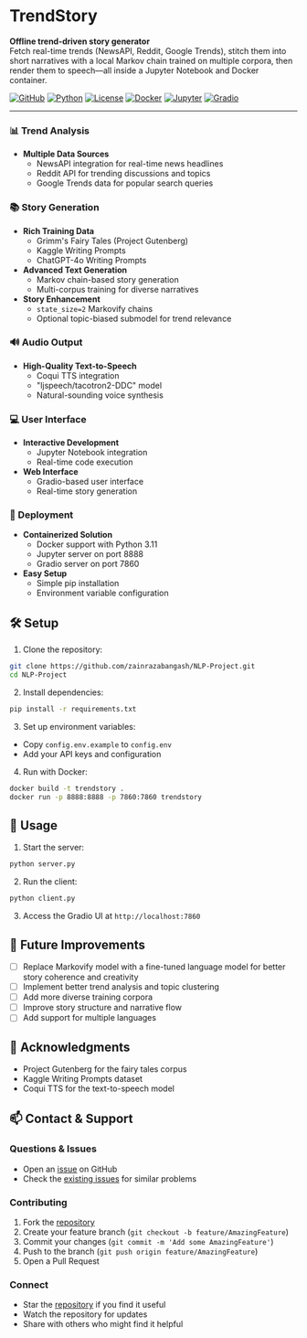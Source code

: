 # TrendStory

**Offline trend-driven story generator**  
Fetch real-time trends (NewsAPI, Reddit, Google Trends), stitch them into short narratives with a local Markov chain trained on multiple corpora, then render them to speech—all inside a Jupyter Notebook and Docker container.

[![GitHub](https://img.shields.io/badge/GitHub-Repository-blue)](https://github.com/zainrazabangash/NLP-Project.git)
[![Python](https://img.shields.io/badge/Python-3.11-blue)](https://www.python.org/)
[![License](https://img.shields.io/badge/License-MIT-green)](https://github.com/zainrazabangash/NLP-Project/blob/main/LICENSE)
[![Docker](https://img.shields.io/badge/Docker-Supported-blue)](https://www.docker.com/)
[![Jupyter](https://img.shields.io/badge/Jupyter-Supported-orange)](https://jupyter.org/)
[![Gradio](https://img.shields.io/badge/Gradio-UI-purple)](https://gradio.app/)

---

### 📊 Trend Analysis
- **Multiple Data Sources**
  - NewsAPI integration for real-time news headlines
  - Reddit API for trending discussions and topics
  - Google Trends data for popular search queries

### 📚 Story Generation
- **Rich Training Data**
  - Grimm's Fairy Tales (Project Gutenberg)  
  - Kaggle Writing Prompts  
  - ChatGPT-4o Writing Prompts  
- **Advanced Text Generation**
  - Markov chain-based story generation
  - Multi-corpus training for diverse narratives
- **Story Enhancement** 
  - `state_size=2` Markovify chains  
  - Optional topic-biased submodel for trend relevance

### 🔊 Audio Output
- **High-Quality Text-to-Speech**
  - Coqui TTS integration
  - "ljspeech/tacotron2-DDC" model
  - Natural-sounding voice synthesis

### 💻 User Interface
- **Interactive Development**
  - Jupyter Notebook integration
  - Real-time code execution
- **Web Interface**
  - Gradio-based user interface
  - Real-time story generation

### 🐳 Deployment
- **Containerized Solution**
  - Docker support with Python 3.11
  - Jupyter server on port 8888
  - Gradio server on port 7860
- **Easy Setup**
  - Simple pip installation
  - Environment variable configuration

## 🛠️ Setup

1. Clone the repository:
```bash
git clone https://github.com/zainrazabangash/NLP-Project.git
cd NLP-Project
```

2. Install dependencies:
```bash
pip install -r requirements.txt
```

3. Set up environment variables:
- Copy `config.env.example` to `config.env`
- Add your API keys and configuration

4. Run with Docker:
```bash
docker build -t trendstory .
docker run -p 8888:8888 -p 7860:7860 trendstory
```

## 📝 Usage

1. Start the server:
```bash
python server.py
```

2. Run the client:
```bash
python client.py
```

3. Access the Gradio UI at `http://localhost:7860`

## 🔮 Future Improvements

- [ ] Replace Markovify model with a fine-tuned language model for better story coherence and creativity
- [ ] Implement better trend analysis and topic clustering
- [ ] Add more diverse training corpora
- [ ] Improve story structure and narrative flow
- [ ] Add support for multiple languages

## 🙏 Acknowledgments

- Project Gutenberg for the fairy tales corpus
- Kaggle Writing Prompts dataset
- Coqui TTS for the text-to-speech model

## 📫 Contact & Support

### Questions & Issues
- Open an [issue](https://github.com/zainrazabangash/NLP-Project/issues) on GitHub
- Check the [existing issues](https://github.com/zainrazabangash/NLP-Project/issues) for similar problems

### Contributing
1. Fork the [repository](https://github.com/zainrazabangash/NLP-Project)
2. Create your feature branch (`git checkout -b feature/AmazingFeature`)
3. Commit your changes (`git commit -m 'Add some AmazingFeature'`)
4. Push to the branch (`git push origin feature/AmazingFeature`)
5. Open a Pull Request

### Connect
- Star the [repository](https://github.com/zainrazabangash/NLP-Project) if you find it useful
- Watch the repository for updates
- Share with others who might find it helpful

